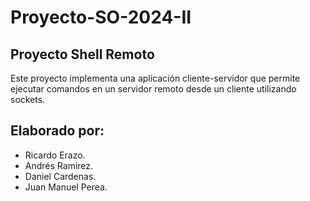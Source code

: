 # Proyecto-SO-2024-II 
## Proyecto Shell Remoto
Este proyecto implementa una aplicación cliente-servidor que permite ejecutar comandos en un servidor remoto desde un cliente utilizando sockets.
## **Elaborado por:**

- Ricardo Erazo.
- Andrés Ramirez.
- Daniel Cardenas.
- Juan Manuel Perea.
